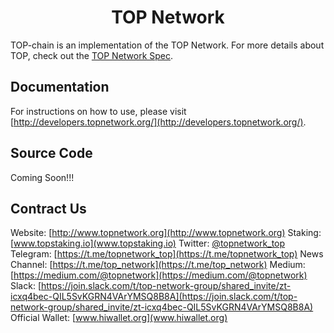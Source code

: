 <p align="center">
  <a href="http://developers.topnetwork.org/" title="TOP Network Docs">
  </a>
</p>

<h1 align="center">TOP Network</h1>

TOP-chain is an implementation of the TOP Network. For more details about TOP, check out the [TOP Network Spec](https://topnetwork.org).

## Documentation

For instructions on how to use, please visit [http://developers.topnetwork.org/](http://developers.topnetwork.org/).

## Source Code

Coming Soon!!!

## Contract Us

Website: [http://www.topnetwork.org](http://www.topnetwork.org)
Staking: [www.topstaking.io](www.topstaking.io)
Twitter: [@topnetwork_top](@topnetwork_top)
Telegram: [https://t.me/topnetwork_top](https://t.me/topnetwork_top)
News Channel: [https://t.me/top_network](https://t.me/top_network)
Medium: [https://medium.com/@topnetwork](https://medium.com/@topnetwork)
Slack: [https://join.slack.com/t/top-network-group/shared_invite/zt-icxq4bec-QIL5SvKGRN4VArYMSQ8B8A](https://join.slack.com/t/top-network-group/shared_invite/zt-icxq4bec-QIL5SvKGRN4VArYMSQ8B8A)
Official Wallet: [www.hiwallet.org](www.hiwallet.org)